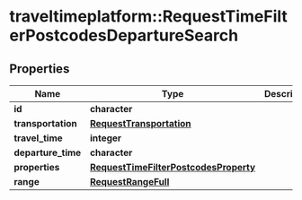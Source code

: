 # traveltimeplatform::RequestTimeFilterPostcodesDepartureSearch

## Properties
Name | Type | Description | Notes
------------ | ------------- | ------------- | -------------
**id** | **character** |  | 
**transportation** | [**RequestTransportation**](RequestTransportation.md) |  | 
**travel_time** | **integer** |  | 
**departure_time** | **character** |  | 
**properties** | [**RequestTimeFilterPostcodesProperty**](RequestTimeFilterPostcodesProperty.md) |  | 
**range** | [**RequestRangeFull**](RequestRangeFull.md) |  | [optional] 


